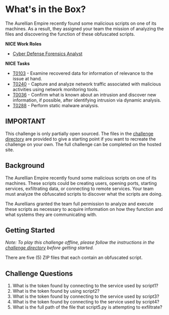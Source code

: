 # What's in the Box?

The Aurellian Empire recently found some malicious scripts on one of its machines. As a result, they assigned your team the mission of analyzing the files and discovering the function of these obfuscated scripts.

**NICE Work Roles**

- [Cyber Defense Forensics Analyst](https://niccs.cisa.gov/workforce-development/nice-framework)

**NICE Tasks**

- [T0103](https://niccs.cisa.gov/workforce-development/nice-framework) - Examine recovered data for information of relevance to the issue at hand.
- [T0240](https://niccs.cisa.gov/workforce-development/nice-framework) - Capture and analyze network traffic associated with malicious activities using network monitoring tools.
- [T0036](https://niccs.cisa.gov/workforce-development/nice-framework) - Confirm what is known about an intrusion and discover new information, if possible, after identifying intrusion via dynamic analysis.
- [T0288](https://niccs.cisa.gov/workforce-development/nice-framework) - Perform static malware analysis.

## IMPORTANT

This challenge is only partially open sourced. The files in the [challenge directory](./challenge/) are provided to give a starting point if you want to recreate the challenge on your own. The full challenge can be completed on the hosted site.

## Background

The Aurellian Empire recently found some malicious scripts on one of its machines. These scripts could be creating users, opening ports, starting services, exfiltrating data, or connecting to remote services.  Your team must analyze the obfuscated scripts to discover what the scripts are doing. 

The Aurellians granted the team full permission to analyze and execute these scripts as necessary to acquire information on how they function and what systems they are communicating with.

## Getting Started

_Note: To play this challenge offline, please follow the instructions in the [challenge directory](./challenge/) before getting started._

There are five (5) ZIP files that each contain an obfuscated script.

## Challenge Questions

1. What is the token found by connecting to the service used by script1?
2. What is the token found by using script2?
3. What is the token found by connecting to the service used by script3?
4. What is the token found by connecting to the service used by script4?
5. What is the full path of the file that script5.py is attempting to exfiltrate?
